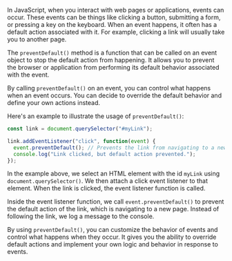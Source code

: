 In JavaScript, when you interact with web pages or applications, events can occur. These events can be things like clicking a button, submitting a form, or pressing a key on the keyboard. When an event happens, it often has a default action associated with it. For example, clicking a link will usually take you to another page.

The `preventDefault()` method is a function that can be called on an event object to stop the default action from happening. It allows you to prevent the browser or application from performing its default behavior associated with the event.

By calling `preventDefault()` on an event, you can control what happens when an event occurs. You can decide to override the default behavior and define your own actions instead.

Here's an example to illustrate the usage of `preventDefault()`:

```javascript
const link = document.querySelector("#myLink");

link.addEventListener("click", function(event) {
  event.preventDefault(); // Prevents the link from navigating to a new page
  console.log("Link clicked, but default action prevented.");
});
```

In the example above, we select an HTML element with the id `myLink` using `document.querySelector()`. We then attach a click event listener to that element. When the link is clicked, the event listener function is called.

Inside the event listener function, we call `event.preventDefault()` to prevent the default action of the link, which is navigating to a new page. Instead of following the link, we log a message to the console.

By using `preventDefault()`, you can customize the behavior of events and control what happens when they occur. It gives you the ability to override default actions and implement your own logic and behavior in response to events.